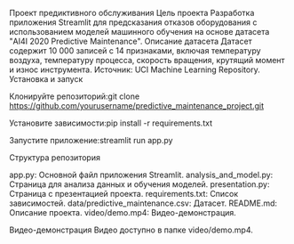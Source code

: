 Проект предиктивного обслуживания
Цель проекта
Разработка приложения Streamlit для предсказания отказов оборудования с использованием моделей машинного обучения на основе датасета "AI4I 2020 Predictive Maintenance".
Описание датасета
Датасет содержит 10 000 записей с 14 признаками, включая температуру воздуха, температуру процесса, скорость вращения, крутящий момент и износ инструмента. Источник: UCI Machine Learning Repository.
Установка и запуск

Клонируйте репозиторий:git clone https://github.com/yourusername/predictive_maintenance_project.git


Установите зависимости:pip install -r requirements.txt


Запустите приложение:streamlit run app.py



Структура репозитория

app.py: Основной файл приложения Streamlit.
analysis_and_model.py: Страница для анализа данных и обучения моделей.
presentation.py: Страница с презентацией проекта.
requirements.txt: Список зависимостей.
data/predictive_maintenance.csv: Датасет.
README.md: Описание проекта.
video/demo.mp4: Видео-демонстрация.

Видео-демонстрация
Видео доступно в папке video/demo.mp4.
